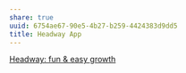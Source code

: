 ```yaml
---
share: true
uuid: 6754ae67-90e5-4b27-b259-4424383d9dd5
title: Headway App
---
```

[Headway: fun & easy growth](https://apps.get-headway.com/)